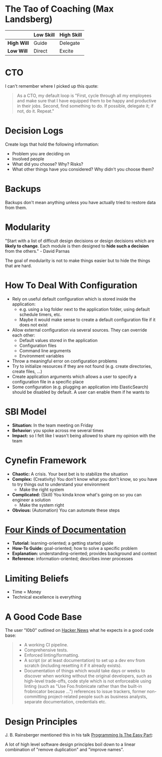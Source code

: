 # The Tao of Coaching (Max Landsberg)

|               | **Low Skill** | **High Skill** |
| ------------- | ------------- | -------------- |
| **High Will** | Guide         | Delegate       |
| **Low Will**  | Direct        | Excite         |

# CTO

I can't remember where I picked up this quote:

> As a CTO, my default loop is "First, cycle through all my employees and make
> sure that I have equipped them to be happy and productive in their jobs.
> Second, find something to do. If possible, delegate it; if not, do it.
> Repeat."

# Decision Logs

Create logs that hold the following information:

- Problem you are deciding on
- Involved people
- What did you choose? Why? Risks?
- What other things have you considered? Why didn't you choose them?

# Backups

Backups don't mean anything unless you have actually tried to restore data from
them.

# Modularity

"Start with a list of difficult design decisions or design decisions which are
**likely to change**. Each module is then designed to **hide such a decision**
from the others." - David Parnas

The goal of modularity is not to make things easier but to hide the things that
are hard.

# How To Deal With Configuration

- Rely on useful default configuration which is stored inside the application:
  - e.g. using a log folder next to the application folder, using default
    schedule timers, etc.
  - Maybe it would make sense to create a default configuration file if it does
    not exist
- Allow external configuration via several sources. They can override each
  other:
  - Default values stored in the application
  - Configuration files
  - Command line arguments
  - Environment variables
- Throw a meaningful error on configuration problems
- Try to initialize resources if they are not found (e.g. create directories,
  create files, ...)
- Create application arguments which allows a user to specify a configuration
  file in a specific place
- Some configuration (e.g. plugging an application into ElasticSearch) should be
  disabled by default. A user can enable them if he wants to

# SBI Model

- **Situation:** In the team meeting on Friday
- **Behavior:** you spoke across me several times
- **Impact:** so I felt like I wasn't being allowed to share my opinion with the
  team

# Cynefin Framework

- **Chaotic:** A crisis. Your best bet is to stabilize the situation
- **Complex:** (Creativity) You don't know what you don't know, so you have to try things out
  to understand your environment
  - Make the right system
- **Complicated:** (Skill) You kinda know what's going on so you can engineer a solution
  - Make the system right
- **Obvious:** (Automation) You can automate these steps

# [Four Kinds of Documentation](https://www.divio.com/blog/documentation)

- **Tutorial:** learning-oriented; a getting started guide
- **How-To Guide:** goal-oriented; how to solve a specific problem
- **Explanation:** understanding-oriented; provides background and context
- **Reference:** information-oriented; describes inner processes

# Limiting Beliefs

- Time = Money
- Technical excellence is everything

# A Good Code Base

The user "l0b0" outlined on [Hacker
News](https://news.ycombinator.com/item?id=24611256) what he expects in a good
code base:

> - A working CI pipeline.
> - Comprehensive tests.
> - Enforced linting/formatting.
> - A script (or at least documentation) to set up a dev env from scratch
>   (including resetting it if it already exists).
> - Documentation of things which would take days or weeks to discover when
>   working without the original developers, such as high-level trade-offs, code
>   style which is not enforceable using linting (such as "Use Foo.frobnicate
>   rather than the built-in frobnicator because ...") references to issue trackers,
>   former non-committing project-related people such as business analysts,
>   separate documentation, credentials etc.

# Design Principles

J. B. Rainsberger mentioned this in his talk [Programming Is The Easy
Part](https://www.youtube.com/watch?v=SbGiSH_8UGk):

A lot of high level software design principles boil down to a linear combination
of "remove duplication" and "improve names".
